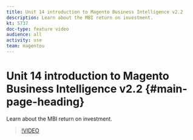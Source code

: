 ```yaml
---
title: Unit 14 introduction to Magento Business Intelligence v2.2
description: Learn about the MBI return on investment.
kt: 5737
doc-type: feature video
audience: all
activity: use
team: magentou
---
```


# Unit 14 introduction to Magento Business Intelligence v2.2 {#main-page-heading}

Learn about the MBI return on investment.

>[!VIDEO](https://video.tv.adobe.com/v/35991?quality=12&learn=on)